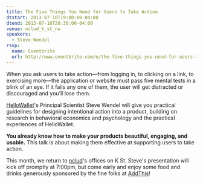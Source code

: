 ```yaml
---
title: The Five Things You Need for Users to Take Action
dtstart: 2013-07-18T19:00:00-04:00
dtend: 2013-07-18T20:30:00-04:00
venue: nclud_k_st_nw
speakers:
  - Steve Wendel
rsvp:
  name: Eventbrite
  url: http://www.eventbrite.com/e/the-five-things-you-need-for-users-to-take-action-tickets-7387310645
---
```


When you ask users to take action—from logging in, to clicking on a link, to exercising more—the application or website must pass five mental tests in a blink of an eye. If it fails any one of them, the user will get distracted or discouraged and you’ll lose them.

[HelloWallet](http://www.hellowallet.com/)'s Principal Scientist Steve Wendel will give you practical guidelines for designing intentional action into a product, building on research in behavioral economics and psychology and the practical experiences of HelloWallet.

**You already know how to make your products beautiful, engaging, and usable.** This talk is about making them effective at supporting users to take action.

This month, we return to [nclud](http://nclud.com)'s offices on K St. Steve's presentation will kick off promptly at 7:00pm, but come early and enjoy some food and drinks generously sponsored by the fine folks at [AddThis](http://www.addthis.com/)!